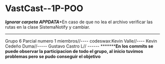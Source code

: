 # VastCast--1P-POO
***Ignorar carpeta APPDATA****En caso de que no lea el archivo verificar las rutas en la clase SistemaNotify y cambiar.
_____________________________________________________
Grupo 6 Parcial numero 1
miembros//----
codeswax:Kevin Valle//----
Kevin Cedeño Duma//-----
Gustavo Castro L// ------
*****************En los commits se puede observar la participacion de todo el grupo, al inicio tuvimos problemas pero se pudo conseguir el objetivo**********



